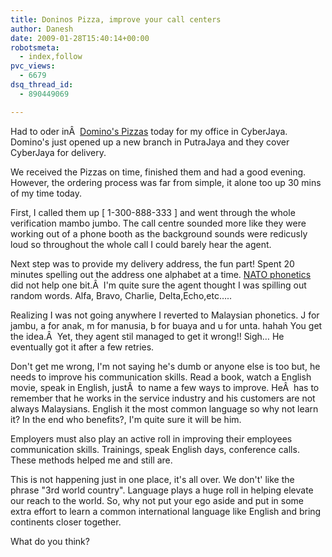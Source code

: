 ```yaml
---
title: Doninos Pizza, improve your call centers
author: Danesh
date: 2009-01-28T15:40:14+00:00
robotsmeta:
  - index,follow
pvc_views:
  - 6679
dsq_thread_id:
  - 890449069

---
```

Had to oder inÂ  [Domino's Pizzas][1] today for my office in CyberJaya. Domino's just opened up a new branch in PutraJaya and they cover CyberJaya for delivery.

We received the Pizzas on time, finished them and had a good evening. However, the ordering process was far from simple, it alone too up 30 mins of my time today.

First, I called them up [ 1-300-888-333 ] and went through the whole verification mambo jumbo. The call centre sounded more like they were working out of a phone booth as the background sounds were redicusly loud so throughout the whole call I could barely hear the agent.

Next step was to provide my delivery address, the fun part! Spent 20 minutes spelling out the address one alphabet at a time. [NATO phonetics][2] did not help one bit.Â  I'm quite sure the agent thought I was spilling out random words. Alfa, Bravo, Charlie, Delta,Echo,etc&#8230;..

Realizing I was not going anywhere I reverted to Malaysian phonetics. J for jambu, a for anak, m for manusia, b for buaya and u for unta. hahah You get the idea.Â  Yet, they agent stil managed to get it wrong!! Sigh&#8230; He eventually got it after a few retries.

Don't get me wrong, I'm not saying he's dumb or anyone else is too but, he needs to improve his communication skills. Read a book, watch a English movie, speak in English, justÂ  to name a few ways to improve. HeÂ  has to remember that he works in the service industry and his customers are not always Malaysians. English it the most common language so why not learn it? In the end who benefits?, I'm quite sure it will be him.

Employers must also play an active roll in improving their employees communication skills. Trainings, speak English days, conference calls. These methods helped me and still are.

This is not happening just in one place, it's all over. We don't' like the phrase "3rd world country". Language plays a huge roll in helping elevate our reach to the world. So, why not put your ego aside and put in some extra effort to learn a common international language like English and bring continents closer together.

What do you think?

 [1]: http://www.dominos.com.my/
 [2]: http://en.wikipedia.org/wiki/NATO_phonetic_alphabet#Letters